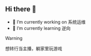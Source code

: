 ## Hi there 👋


- 🔭 I’m currently working on 系统运维
- 🌱 I’m currently learning 逆向

> [!warning]
> 想转行当主播，躺家里玩游戏
